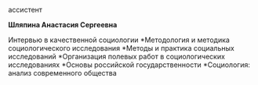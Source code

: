 ассистент



**Шляпина Анастасия Сергеевна**

Интервью в качественной социологии
	*Методология и методика социологического исследования
	*Методы и практика социальных исследований
	*Организация полевых работ в социологических исследованиях
	*Основы российской государственности
	*Социология: анализ современного общества